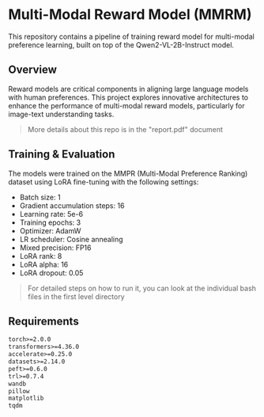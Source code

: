 # Multi-Modal Reward Model (MMRM)

This repository contains a pipeline of training reward model for multi-modal preference learning, built on top of the Qwen2-VL-2B-Instruct model.

## Overview

Reward models are critical components in aligning large language models with human preferences. This project explores innovative architectures to enhance the performance of multi-modal reward models, particularly for image-text understanding tasks.

> More details about this repo is in the "report.pdf" document

## Training & Evaluation

The models were trained on the MMPR (Multi-Modal Preference Ranking) dataset using LoRA fine-tuning with the following settings:

- Batch size: 1
- Gradient accumulation steps: 16
- Learning rate: 5e-6
- Training epochs: 3
- Optimizer: AdamW
- LR scheduler: Cosine annealing
- Mixed precision: FP16
- LoRA rank: 8
- LoRA alpha: 16
- LoRA dropout: 0.05

> For detailed steps on how to run it, you can look at the individual bash files in the first level directory

## Requirements

```txt
torch>=2.0.0
transformers>=4.36.0
accelerate>=0.25.0
datasets>=2.14.0
peft>=0.6.0
trl>=0.7.4
wandb
pillow
matplotlib
tqdm 
```

